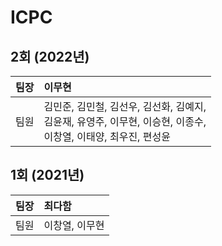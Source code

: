 # ICPC

## 2회 (2022년)
| 팀장 | 이무현 |
| :---: | :--- |
| 팀원 | 김민준, 김민철, 김선우, 김선화, 김예지,</br> 김윤재, 유영주, 이무현, 이승현, 이종수,</br> 이창열, 이태양, 최우진, 편성윤 |


## 1회 (2021년)
| 팀장 | 최다함 |
| :---: | :--- |
| 팀원 | 이창열, 이무현 |
